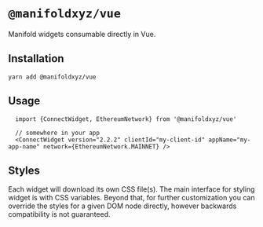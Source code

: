 # `@manifoldxyz/vue`

Manifold widgets consumable directly in Vue.

## Installation
`yarn add @manifoldxyz/vue`

## Usage
```tsx
  import {ConnectWidget, EthereumNetwork} from '@manifoldxyz/vue'

  // somewhere in your app
  <ConnectWidget version="2.2.2" clientId="my-client-id" appName="my-app-name" network={EthereumNetwork.MAINNET} />
```

## Styles
Each widget will download its own CSS file(s). The main interface for styling widget is with CSS variables. Beyond that, for further customization you can override the styles for a given DOM node directly, however backwards compatibility is not guaranteed.
